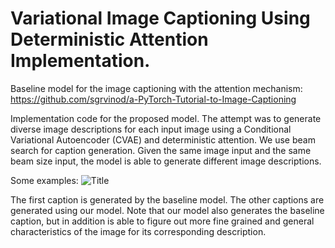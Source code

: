 # Variational Image Captioning Using Deterministic Attention Implementation.

Baseline model for the image captioning with the attention mechanism: https://github.com/sgrvinod/a-PyTorch-Tutorial-to-Image-Captioning

Implementation code for the proposed model. The attempt was to generate diverse image descriptions for each input image using a Conditional Variational Autoencoder (CVAE) and deterministic attention. 
We use beam search for caption generation. Given the same image input and the same beam size input, the model is able to generate different image descriptions.

Some examples:
![](https://github.com/pcascanteb/VAE-ImgCaptioning/blob/master/Imgs/Samples.JPG?raw=true "Title")

The first caption is generated by the baseline model. The other captions are generated using our model. Note that our model also generates the baseline caption, but in addition is able to figure out more fine grained and general characteristics of the image for its corresponding description.
